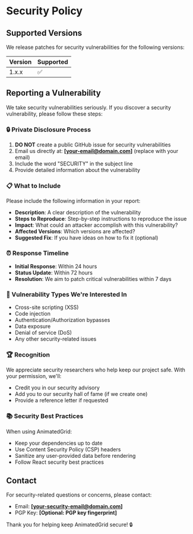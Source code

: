 # Security Policy

## Supported Versions

We release patches for security vulnerabilities for the following versions:

| Version | Supported          |
| ------- | ------------------ |
| 1.x.x   | ✅ |

## Reporting a Vulnerability

We take security vulnerabilities seriously. If you discover a security vulnerability, please follow these steps:

### 🔒 Private Disclosure Process

1. **DO NOT** create a public GitHub issue for security vulnerabilities
2. Email us directly at: **[your-email@domain.com]** (replace with your email)
3. Include the word "SECURITY" in the subject line
4. Provide detailed information about the vulnerability

### 📋 What to Include

Please include the following information in your report:

- **Description**: A clear description of the vulnerability
- **Steps to Reproduce**: Step-by-step instructions to reproduce the issue
- **Impact**: What could an attacker accomplish with this vulnerability?
- **Affected Versions**: Which versions are affected?
- **Suggested Fix**: If you have ideas on how to fix it (optional)

### ⏰ Response Timeline

- **Initial Response**: Within 24 hours
- **Status Update**: Within 72 hours  
- **Resolution**: We aim to patch critical vulnerabilities within 7 days

### 🎯 Vulnerability Types We're Interested In

- Cross-site scripting (XSS)
- Code injection
- Authentication/Authorization bypasses
- Data exposure
- Denial of service (DoS)
- Any other security-related issues

### 🏆 Recognition

We appreciate security researchers who help keep our project safe. With your permission, we'll:
- Credit you in our security advisory
- Add you to our security hall of fame (if we create one)
- Provide a reference letter if requested

### 📚 Security Best Practices

When using AnimatedGrid:
- Keep your dependencies up to date
- Use Content Security Policy (CSP) headers
- Sanitize any user-provided data before rendering
- Follow React security best practices

## Contact

For security-related questions or concerns, please contact:
- Email: **[your-security-email@domain.com]**
- PGP Key: **[Optional: PGP key fingerprint]**

Thank you for helping keep AnimatedGrid secure! 🔒
